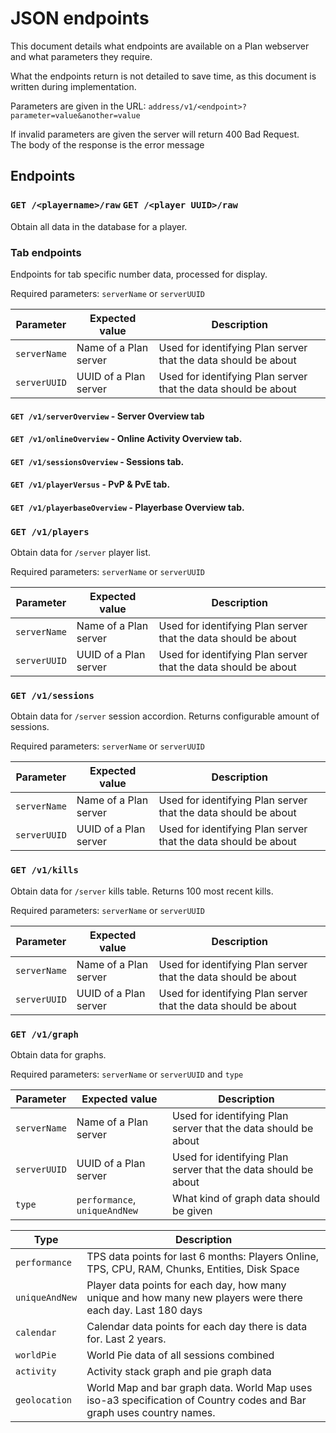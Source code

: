 # JSON endpoints

This document details what endpoints are available on a Plan webserver and what parameters they require.

What the endpoints return is not detailed to save time, as this document is written during implementation.

Parameters are given in the URL: `address/v1/<endpoint>?parameter=value&another=value`

If invalid parameters are given the server will return 400 Bad Request.  
The body of the response is the error message

## Endpoints

### `GET /<playername>/raw` `GET /<player UUID>/raw`

Obtain all data in the database for a player.

### Tab endpoints

Endpoints for tab specific number data, processed for display.

Required parameters: `serverName` or `serverUUID`

Parameter|Expected value|Description
--|--|--
`serverName` | Name of a Plan server | Used for identifying Plan server that the data should be about
`serverUUID` | UUID of a Plan server | Used for identifying Plan server that the data should be about

#### `GET /v1/serverOverview` - Server Overview tab

#### `GET /v1/onlineOverview` - Online Activity Overview tab.

#### `GET /v1/sessionsOverview` - Sessions tab.

#### `GET /v1/playerVersus` - PvP & PvE tab.

#### `GET /v1/playerbaseOverview` - Playerbase Overview tab.

### `GET /v1/players`

Obtain data for `/server` player list.

Required parameters: `serverName` or `serverUUID`

Parameter|Expected value|Description
--|--|--
`serverName` | Name of a Plan server | Used for identifying Plan server that the data should be about
`serverUUID` | UUID of a Plan server | Used for identifying Plan server that the data should be about

### `GET /v1/sessions`

Obtain data for `/server` session accordion. Returns configurable amount of sessions.

Required parameters: `serverName` or `serverUUID`

Parameter|Expected value|Description
--|--|--
`serverName` | Name of a Plan server | Used for identifying Plan server that the data should be about
`serverUUID` | UUID of a Plan server | Used for identifying Plan server that the data should be about

### `GET /v1/kills`

Obtain data for `/server` kills table. Returns 100 most recent kills.

Required parameters: `serverName` or `serverUUID`

Parameter|Expected value|Description
--|--|--
`serverName` | Name of a Plan server | Used for identifying Plan server that the data should be about
`serverUUID` | UUID of a Plan server | Used for identifying Plan server that the data should be about

### `GET /v1/graph`

Obtain data for graphs.

Required parameters: `serverName` or `serverUUID` and `type`

Parameter|Expected value|Description
--|--|--
`serverName` | Name of a Plan server | Used for identifying Plan server that the data should be about
`serverUUID` | UUID of a Plan server | Used for identifying Plan server that the data should be about
`type` | `performance`, `uniqueAndNew` | What kind of graph data should be given

Type | Description
-- | --
`performance` | TPS data points for last 6 months: Players Online, TPS, CPU, RAM, Chunks, Entities, Disk Space
`uniqueAndNew` | Player data points for each day, how many unique and how many new players were there each day. Last 180 days
`calendar` | Calendar data points for each day there is data for. Last 2 years.
`worldPie` | World Pie data of all sessions combined
`activity` | Activity stack graph and pie graph data
`geolocation` | World Map and bar graph data. World Map uses iso-a3 specification of Country codes and Bar graph uses country names.